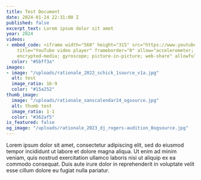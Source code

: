 ```yaml
---
title: Test Document
date: 2024-01-24 22:31:00 Z
published: false
excerpt_text: Lorem ipsum dolor sit amet
year: 2024
videos:
- embed_code: <iframe width="560" height="315" src="https://www.youtube.com/embed/1NKQ1o1HCoY?si=AcYRsA3Rg8E_cqrE"
    title="YouTube video player" frameborder="0" allow="accelerometer; autoplay; clipboard-write;
    encrypted-media; gyroscope; picture-in-picture; web-share" allowfullscreen></iframe>
  color: "#5bff3a"
images:
- image: "/uploads/rationale_2022_schick_1source_v1a.jpg"
  alt: test
  image_ratio: 16-9
  color: "#15a252"
thumb_image:
  image: "/uploads/rationale_sanscalendar24_ogsource.jpg"
  alt: thumb test
  image_ratio: 1-1
  color: "#362af5"
is_featured: false
og_image: "/uploads/rationale_2023_dj_rogers-audition_0ogsource.jpg"
---
```


Lorem ipsum dolor sit amet, consectetur adipiscing elit, sed do eiusmod tempor incididunt ut labore et dolore magna aliqua. Ut enim ad minim veniam, quis nostrud exercitation ullamco laboris nisi ut aliquip ex ea commodo consequat. Duis aute irure dolor in reprehenderit in voluptate velit esse cillum dolore eu fugiat nulla pariatur.